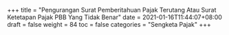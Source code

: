 +++
title = "Pengurangan Surat Pemberitahuan Pajak Terutang Atau Surat Ketetapan Pajak PBB Yang Tidak Benar"
date = 2021-01-16T11:44:07+08:00
draft = false
weight = 84
toc = false
categories = "Sengketa Pajak"
+++